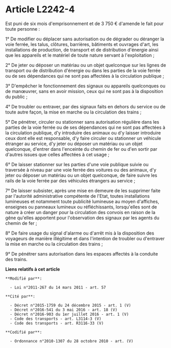 # Article L2242-4

Est puni de six mois d'emprisonnement et de 3 750 € d'amende le fait pour toute personne :

1° De modifier ou déplacer sans autorisation ou de dégrader ou déranger la voie ferrée, les talus, clôtures, barrières,
bâtiments et ouvrages d'art, les installations de production, de transport et de distribution d'énergie ainsi que les
appareils et le matériel de toute nature servant à l'exploitation ;

2° De jeter ou déposer un matériau ou un objet quelconque sur les lignes de transport ou de distribution d'énergie ou dans
les parties de la voie ferrée ou de ses dépendances qui ne sont pas affectées à la circulation publique ;

3° D'empêcher le fonctionnement des signaux ou appareils quelconques ou de manœuvrer, sans en avoir mission, ceux qui ne sont
pas à la disposition du public ;

4° De troubler ou entraver, par des signaux faits en dehors du service ou de toute autre façon, la mise en marche ou la
circulation des trains ;

5° De pénétrer, circuler ou stationner sans autorisation régulière dans les parties de la voie ferrée ou de ses dépendances
qui ne sont pas affectées à la circulation publique, d'y introduire des animaux ou d'y laisser introduire ceux dont elle est
responsable, d'y faire circuler ou stationner un véhicule étranger au service, d'y jeter ou déposer un matériau ou un objet
quelconque, d'entrer dans l'enceinte du chemin de fer ou d'en sortir par d'autres issues que celles affectées à cet usage ;

6° De laisser stationner sur les parties d'une voie publique suivie ou traversée à niveau par une voie ferrée des voitures ou
des animaux, d'y jeter ou déposer un matériau ou un objet quelconque, de faire suivre les rails de la voie ferrée par des
véhicules étrangers au service ;

7° De laisser subsister, après une mise en demeure de les supprimer faite par l'autorité administrative compétente de l'Etat,
toutes installations lumineuses et notamment toute publicité lumineuse au moyen d'affiches, enseignes ou panneaux lumineux ou
réfléchissants, lorsqu'elles sont de nature à créer un danger pour la circulation des convois en raison de la gêne qu'elles
apportent pour l'observation des signaux par les agents du chemin de fer ;

8° De faire usage du signal d'alarme ou d'arrêt mis à la disposition des voyageurs de manière illégitime et dans l'intention
de troubler ou d'entraver la mise en marche ou la circulation des trains ;

9° De pénétrer sans autorisation dans les espaces affectés à la conduite des trains.

**Liens relatifs à cet article**

	**Modifié par**:

	  - Loi n°2011-267 du 14 mars 2011 - art. 57

	**Cité par**:

	  - Décret n°2015-1759 du 24 décembre 2015 - art. 1 (V)
	  - Décret n°2016-541 du 3 mai 2016 - art. 18 (V)
	  - Décret n°2016-903 du 1er juillet 2016 - art. 1 (V)
	  - Code des transports - art. L3114-3 (V)
	  - Code des transports - art. R3116-33 (V)

	**Codifié par**:

	  - Ordonnance n°2010-1307 du 28 octobre 2010 - art. (V)
